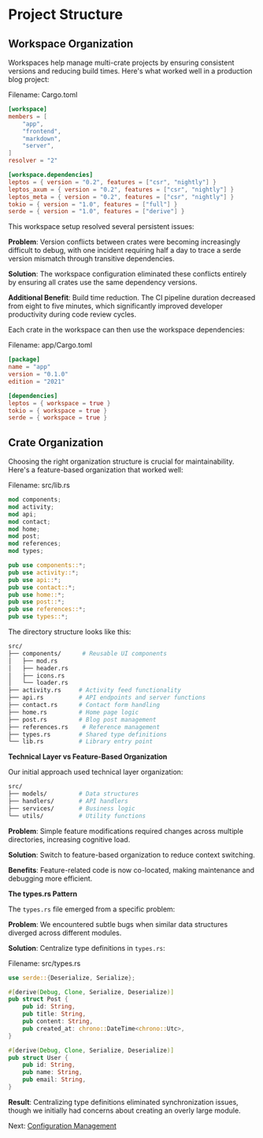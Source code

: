 # Project Structure

## Workspace Organization

Workspaces help manage multi-crate projects by ensuring consistent versions and reducing build times. Here's what worked well in a production blog project:

Filename: Cargo.toml
```toml
[workspace]
members = [
    "app",
    "frontend", 
    "markdown",
    "server",
]
resolver = "2"

[workspace.dependencies]
leptos = { version = "0.2", features = ["csr", "nightly"] }
leptos_axum = { version = "0.2", features = ["csr", "nightly"] }
leptos_meta = { version = "0.2", features = ["csr", "nightly"] }
tokio = { version = "1.0", features = ["full"] }
serde = { version = "1.0", features = ["derive"] }
```

This workspace setup resolved several persistent issues:

**Problem**: Version conflicts between crates were becoming increasingly difficult to debug, with one incident requiring half a day to trace a serde version mismatch through transitive dependencies.

**Solution**: The workspace configuration eliminated these conflicts entirely by ensuring all crates use the same dependency versions.

**Additional Benefit**: Build time reduction. The CI pipeline duration decreased from eight to five minutes, which significantly improved developer productivity during code review cycles.

Each crate in the workspace can then use the workspace dependencies:

Filename: app/Cargo.toml
```toml
[package]
name = "app"
version = "0.1.0"
edition = "2021"

[dependencies]
leptos = { workspace = true }
tokio = { workspace = true }
serde = { workspace = true }
```

## Crate Organization

Choosing the right organization structure is crucial for maintainability. Here's a feature-based organization that worked well:

Filename: src/lib.rs
```rust
mod components;
mod activity;
mod api;
mod contact;
mod home;
mod post;
mod references;
mod types;

pub use components::*;
pub use activity::*;
pub use api::*;
pub use contact::*;
pub use home::*;
pub use post::*;
pub use references::*;
pub use types::*;
```

The directory structure looks like this:

```bash
src/
├── components/      # Reusable UI components
│   ├── mod.rs
│   ├── header.rs
│   ├── icons.rs
│   └── loader.rs
├── activity.rs     # Activity feed functionality
├── api.rs          # API endpoints and server functions
├── contact.rs      # Contact form handling
├── home.rs         # Home page logic
├── post.rs         # Blog post management
├── references.rs    # Reference management
├── types.rs        # Shared type definitions
└── lib.rs          # Library entry point
```

**Technical Layer vs Feature-Based Organization**

Our initial approach used technical layer organization:

```bash
src/
├── models/         # Data structures
├── handlers/       # API handlers
├── services/       # Business logic
└── utils/          # Utility functions
```

**Problem**: Simple feature modifications required changes across multiple directories, increasing cognitive load.

**Solution**: Switch to feature-based organization to reduce context switching.

**Benefits**: Feature-related code is now co-located, making maintenance and debugging more efficient.

**The types.rs Pattern**

The `types.rs` file emerged from a specific problem:

**Problem**: We encountered subtle bugs when similar data structures diverged across different modules.

**Solution**: Centralize type definitions in `types.rs`:

Filename: src/types.rs
```rust
use serde::{Deserialize, Serialize};

#[derive(Debug, Clone, Serialize, Deserialize)]
pub struct Post {
    pub id: String,
    pub title: String,
    pub content: String,
    pub created_at: chrono::DateTime<chrono::Utc>,
}

#[derive(Debug, Clone, Serialize, Deserialize)]
pub struct User {
    pub id: String,
    pub name: String,
    pub email: String,
}
```

**Result**: Centralizing type definitions eliminated synchronization issues, though we initially had concerns about creating an overly large module.

Next: [Configuration Management](./rust-practices-03-configuration.md)
